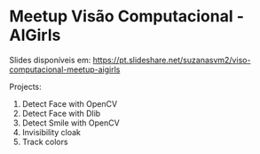 # Meetup Visão Computacional - AIGirls
Slides disponíveis em: https://pt.slideshare.net/suzanasvm2/viso-computacional-meetup-aigirls

Projects:

1. Detect Face with OpenCV
2. Detect Face with Dlib
3. Detect Smile with OpenCV
4. Invisibility cloak
5. Track colors

